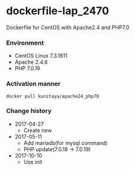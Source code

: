 # dockerfile-lap_2470
Dockerfile for CentOS with Apache2.4 and PHP7.0

### Environment
* CentOS Linux 7.3.1611
* Apache 2.4.6
* PHP 7.0.19

### Activation manner
```
docker pull kunitaya/apache24_php70
```

### Change history
* 2017-04-27
    * Create new
* 2017-05-11
    * Add mariadb(for mysql command)
    * PHP update(7.0.18 -> 7.0.19)
* 2017-10-10
    * Use init
